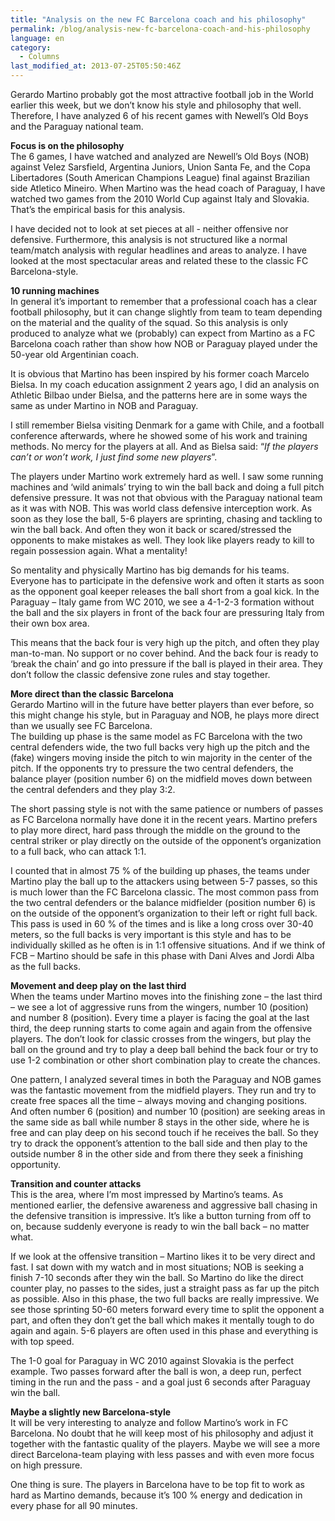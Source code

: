 ```yaml
---
title: "Analysis on the new FC Barcelona coach and his philosophy"
permalink: /blog/analysis-new-fc-barcelona-coach-and-his-philosophy
language: en
category:
  - Columns
last_modified_at: 2013-07-25T05:50:46Z
---
```


Gerardo Martino probably got the most attractive football job in the World earlier this week, but we don’t know his style and philosophy that well. Therefore, I have analyzed 6 of his recent games with Newell’s Old Boys and the Paraguay national team.

  
**Focus is on the philosophy**  
The 6 games, I have watched and analyzed are Newell’s Old Boys (NOB) against Velez Sarsfield, Argentina Juniors, Union Santa Fe, and the Copa Libertadores (South American Champions League) final against Brazilian side Atletico Mineiro. When Martino was the head coach of Paraguay, I have watched two games from the 2010 World Cup against Italy and Slovakia. That’s the empirical basis for this analysis.

I have decided not to look at set pieces at all - neither offensive nor defensive. Furthermore, this analysis is not structured like a normal team/match analysis with regular headlines and areas to analyze. I have looked at the most spectacular areas and related these to the classic FC Barcelona-style.

  
**10 running machines**  
In general it’s important to remember that a professional coach has a clear football philosophy, but it can change slightly from team to team depending on the material and the quality of the squad. So this analysis is only produced to analyze what we (probably) can expect from Martino as a FC Barcelona coach rather than show how NOB or Paraguay played under the 50-year old Argentinian coach.

It is obvious that Martino has been inspired by his former coach Marcelo Bielsa. In my coach education assignment 2 years ago, I did an analysis on Athletic Bilbao under Bielsa, and the patterns here are in some ways the same as under Martino in NOB and Paraguay.

I still remember Bielsa visiting Denmark for a game with Chile, and a football conference afterwards, where he showed some of his work and training methods. No mercy for the players at all. And as Bielsa said: “_If the players can’t or won’t work, I just find some new players_”.

The players under Martino work extremely hard as well. I saw some running machines and ‘wild animals’ trying to win the ball back and doing a full pitch defensive pressure. It was not that obvious with the Paraguay national team as it was with NOB. This was world class defensive interception work. As soon as they lose the ball, 5-6 players are sprinting, chasing and tackling to win the ball back. And often they won it back or scared/stressed the opponents to make mistakes as well. They look like players ready to kill to regain possession again. What a mentality!

So mentality and physically Martino has big demands for his teams. Everyone has to participate in the defensive work and often it starts as soon as the opponent goal keeper releases the ball short from a goal kick. In the Paraguay – Italy game from WC 2010, we see a 4-1-2-3 formation without the ball and the six players in front of the back four are pressuring Italy from their own box area.

This means that the back four is very high up the pitch, and often they play man-to-man. No support or no cover behind. And the back four is ready to ‘break the chain’ and go into pressure if the ball is played in their area. They don’t follow the classic defensive zone rules and stay together.

  
**More direct than the classic Barcelona**  
Gerardo Martino will in the future have better players than ever before, so this might change his style, but in Paraguay and NOB, he plays more direct than we usually see FC Barcelona.  
The building up phase is the same model as FC Barcelona with the two central defenders wide, the two full backs very high up the pitch and the (fake) wingers moving inside the pitch to win majority in the center of the pitch. If the opponents try to pressure the two central defenders, the balance player (position number 6) on the midfield moves down between the central defenders and they play 3:2.

The short passing style is not with the same patience or numbers of passes as FC Barcelona normally have done it in the recent years. Martino prefers to play more direct, hard pass through the middle on the ground to the central striker or play directly on the outside of the opponent’s organization to a full back, who can attack 1:1.

I counted that in almost 75 % of the building up phases, the teams under Martino play the ball up to the attackers using between 5-7 passes, so this is much lower than the FC Barcelona classic. The most common pass from the two central defenders or the balance midfielder (position number 6) is on the outside of the opponent’s organization to their left or right full back. This pass is used in 60 % of the times and is like a long cross over 30-40 meters, so the full backs is very important is this style and has to be individually skilled as he often is in 1:1 offensive situations. And if we think of FCB – Martino should be safe in this phase with Dani Alves and Jordi Alba as the full backs.

  
**Movement and deep play on the last third**  
When the teams under Martino moves into the finishing zone – the last third – we see a lot of aggressive runs from the wingers, number 10 (position) and number 8 (position). Every time a player is facing the goal at the last third, the deep running starts to come again and again from the offensive players. The don’t look for classic crosses from the wingers, but play the ball on the ground and try to play a deep ball behind the back four or try to use 1-2 combination or other short combination play to create the chances.

One pattern, I analyzed several times in both the Paraguay and NOB games was the fantastic movement from the midfield players. They run and try to create free spaces all the time – always moving and changing positions. And often number 6 (position) and number 10 (position) are seeking areas in the same side as ball while number 8 stays in the other side, where he is free and can play deep on his second touch if he receives the ball. So they try to drack the opponent’s attention to the ball side and then play to the outside number 8 in the other side and from there they seek a finishing opportunity.

  
**Transition and counter attacks**  
This is the area, where I’m most impressed by Martino’s teams. As mentioned earlier, the defensive awareness and aggressive ball chasing in the defensive transition is impressive. It’s like a button turning from off to on, because suddenly everyone is ready to win the ball back – no matter what.

If we look at the offensive transition – Martino likes it to be very direct and fast. I sat down with my watch and in most situations; NOB is seeking a finish 7-10 seconds after they win the ball. So Martino do like the direct counter play, no passes to the sides, just a straight pass as far up the pitch as possible. Also in this phase, the two full backs are really impressive. We see those sprinting 50-60 meters forward every time to split the opponent a part, and often they don’t get the ball which makes it mentally tough to do again and again. 5-6 players are often used in this phase and everything is with top speed.

The 1-0 goal for Paraguay in WC 2010 against Slovakia is the perfect example. Two passes forward after the ball is won, a deep run, perfect timing in the run and the pass - and a goal just 6 seconds after Paraguay win the ball.

  
**Maybe a slightly new Barcelona-style**  
It will be very interesting to analyze and follow Martino’s work in FC Barcelona. No doubt that he will keep most of his philosophy and adjust it together with the fantastic quality of the players. Maybe we will see a more direct Barcelona-team playing with less passes and with even more focus on high pressure.

One thing is sure. The players in Barcelona have to be top fit to work as hard as Martino demands, because it’s 100 % energy and dedication in every phase for all 90 minutes.
